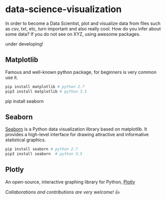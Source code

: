# data-science-visualization
In order to become a Data Scientist, plot and visualize data from files such as csv, txt, etc, turn important and also really cool. How do you infer about some data? If you do not see on XYZ, using awesome packages.

under developing!


## Matplotlib

Famous and well-known python package, for beginners is very common use it.

```python
pip install matplotlib # python 2.7
pip3 install matplotlib # python 3.5
```
pip install seaborn
## Seaborn

[Seaborn](https://seaborn.pydata.org/) is a Python data visualization library based on matplotlib. It provides a high-level interface for drawing attractive and informative statistical graphics.

```python
pip install seaborn # python 2.7
pip3 install seaborn  # python 3.5
```

## Plotly

An open-source, interactive graphing library for Python, [Plotly](https://plot.ly/python/)



*Collaborations and contributions are very welcome!* :+1:
